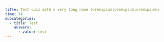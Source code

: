 ```yaml
---
title: Test quiz with a very long name loremipsumloremipsumloremipsumloremipsumloremloremipsumloremipsumloremipsumloremipsumlorem
time: 34
subcategories:
  - title: Test
    answers:
      - value: test
---
```

